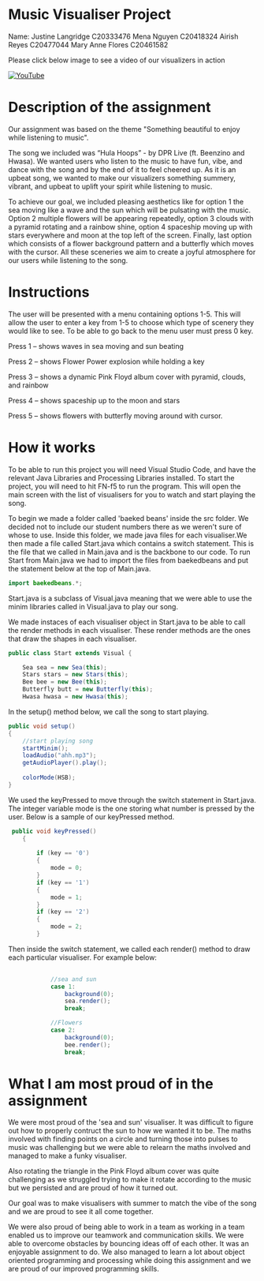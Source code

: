 # Music Visualiser Project

Name: Justine Langridge C20333476
Mena Nguyen C20418324
Airish Reyes C20477044
Mary Anne Flores C20461582

Please click below image to see a video of our visualizers in action


[![YouTube](https://img.youtube.com/vi/WhHTdqHiOvs/default.jpg)](https://youtu.be/WhHTdqHiOvs)


# Description of the assignment
Our assignment was based on the theme "Something beautiful to enjoy while listening to music".  

The song we included was “Hula Hoops” - by DPR Live (ft. Beenzino and Hwasa). We wanted users who listen to the music to have fun, vibe, and dance with the song and by the end of it to feel cheered up. As it is an upbeat song, we wanted to make our visualizers something summery, vibrant, and upbeat to uplift your spirit while listening to music.  

To achieve our goal, we included pleasing aesthetics like for option 1 the sea moving like a wave and the sun which will be pulsating with the music. Option 2 multiple flowers will be appearing repeatedly, option 3 clouds with a pyramid rotating and a rainbow shine, option 4 spaceship moving up with stars everywhere and moon at the top left of the screen. Finally, last option which consists of a flower background pattern and a butterfly which moves with the cursor. All these sceneries we aim to create a joyful atmosphere for our users while listening to the song. 

# Instructions
The user will be presented with a menu containing options 1-5. This will allow the user to enter a key from 1-5 to choose which type of scenery they would like to see. To be able to go back to the menu user must press 0 key.  

Press 1 – shows waves in sea moving and sun beating 

Press 2 – shows Flower Power explosion while holding a key 

Press 3 – shows a dynamic Pink Floyd album cover with pyramid, clouds, and rainbow 

Press 4 – shows spaceship up to the moon and stars 

Press 5 – shows flowers with butterfly moving around with cursor. 
# How it works
To be able to run this project you will need Visual Studio Code, and have the relevant Java Libraries and Processing Libraries installed. To start the project, you will need to hit FN-f5 to run the program. This will open the main screen with the list of visualisers for you to watch and start playing the song. 

To begin we made a folder called 'baeked beans' inside the src folder. We decided not to include our student numbers there as we weren't sure of whose to use. Inside this folder, we made java files for each visualiser.We then made a file called Start.java which contains a switch statement. This is the file that we called in Main.java and is the backbone to our code. To run Start from Main.java we had to import the files from baekedbeans and put the statement below at the top of Main.java.

```Java
import baekedbeans.*;

```

Start.java is a subclass of Visual.java meaning that we were able to use the minim libraries called in Visual.java to play our song.

We made instaces of each visualiser object in Start.java to be able to call the render methods in each visualiser. These render methods are the ones that draw the shapes in each visualiser.

```Java
public class Start extends Visual {

    Sea sea = new Sea(this);
    Stars stars = new Stars(this);
    Bee bee = new Bee(this);
    Butterfly butt = new Butterfly(this);
    Hwasa hwasa = new Hwasa(this);

```

In the setup() method below, we call the song to start playing.
```Java
public void setup()
{
	//start playing song
	startMinim();
	loadAudio("ahh.mp3");
	getAudioPlayer().play();
	
	colorMode(HSB);
}

```

We used the keyPressed to move through the switch statement in Start.java. The integer variable mode is the one storing what number is pressed by the user. Below is a sample of our keyPressed method.
```Java
 public void keyPressed()
    {
        
        if (key == '0')
        {
            mode = 0;
        }
        if (key == '1')
        {
            mode = 1;
        }
        if (key == '2')
        {
            mode = 2;
        }
```

Then inside the switch statement, we called each render() method to draw each particular visualiser. For example below:

```Java
     
            //sea and sun
            case 1:
                background(0);
                sea.render();
                break;

            //Flowers
            case 2:
                background(0);
                bee.render();
                break;

```

# What I am most proud of in the assignment

We were most proud of the 'sea and sun' visualiser. It was difficult to figure out how to properly contruct the sun to how we wanted it to be. The maths involved with finding points on a circle and turning those into pulses to music was challenging but we were able to relearn the maths involved and managed to make a funky visualiser. 

Also rotating the triangle in the Pink Floyd album cover was quite challenging as we struggled trying to make it rotate according to the music but we persisted and are proud of how it turned out.

Our goal was to make visualisers with summer to match the vibe of the song and we are proud to see it all come together. 

We were also proud of being able to work in a team as working in a team enabled us to improve our teamwork and communication skills. We were able to overcome obstacles by bouncing ideas off of each other. It was an enjoyable assignment to do. We also managed to learn a lot about object oriented programming and processing while doing this assignment and we are proud of our improved programming skills.
